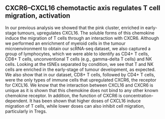 ## CXCR6–CXCL16 chemotactic axis regulates T cell migration, activation 

In our previous analysis we showed that the pink cluster, enriched in early-stage tumours, upregulates CXCL16.  The soluble forms of this chemokine induce the migration of T cells through an interaction with CXCR6. Although we performed an enrichment of myeloid cells in the tumour microenvironment to obtain our scRNA-seq dataset, we also captured a group of lymphocytes, which we were able to identify as CD4+ T cells, CD8+ T cells, unconventional T cells (e.g., gamma-delta T cells)  and NK cells. Looking at the tSNEs separated by condition, we see that T  and NK cells are enriched in the early-stage of tumour development, as expected. We also show that in our dataset, CD8+ T cells, followed by CD4+ T cells, were the only types of immune cells that upregulated CXCR6, the receptor for CXCL16. We know that the interaction between CXCL16 and CXCR6 is unique as it is shown that this chemokine does not bind to any other known chemokine receptor. In addition, the function of CXCR6 is concentration-dependent. It has been shown that higher doses of CXCL16 induce migration of T cells, while lower doses can also inhibit cell migration, particularly in Tregs.



